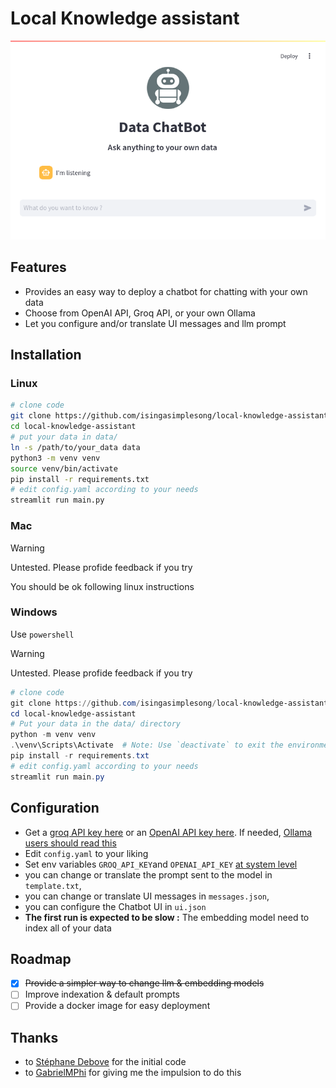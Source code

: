 # Local Knowledge assistant

<p align="center">
  <img src="screenshot.png" alt="lka screenshot"/>
</p>

## Features

- Provides an easy way to deploy a chatbot for chatting with your own data
- Choose from OpenAI API, Groq API, or your own Ollama
- Let you configure and/or translate UI messages and llm prompt

## Installation

### Linux

```bash
# clone code
git clone https://github.com/isingasimplesong/local-knowledge-assistant.git
cd local-knowledge-assistant
# put your data in data/
ln -s /path/to/your_data data
python3 -m venv venv
source venv/bin/activate
pip install -r requirements.txt
# edit config.yaml according to your needs
streamlit run main.py
```

### Mac

> [!warning]
> Untested. Please profide feedback if you try

You should be ok following linux instructions

### Windows

Use `powershell`

> [!warning]
> Untested. Please profide feedback if you try

```powershell
# clone code
git clone https://github.com/isingasimplesong/local-knowledge-assistant.git
cd local-knowledge-assistant
# Put your data in the data/ directory
python -m venv venv
.\venv\Scripts\Activate  # Note: Use `deactivate` to exit the environment when done
pip install -r requirements.txt
# edit config.yaml according to your needs
streamlit run main.py

```

## Configuration

- Get a [groq API key here](https://console.groq.com/) or an [OpenAI API key here](https://platform.openai.com/api-keys). If needed, [Ollama users should read this](https://github.com/ollama/ollama/issues/849)
- Edit `config.yaml` to your liking
- Set env variables `GROQ_API_KEY`and `OPENAI_API_KEY` [at system level](https://chatgpt.com/share/67155926-22b0-800e-806f-b08e68192d8e)
- you can change or translate the prompt sent to the model in `template.txt`,
- you can change or translate UI messages in `messages.json`,
- you can configure the Chatbot UI in `ui.json`
- **The first run is expected to be slow :** The embedding model need to index
  all of your data

## Roadmap

- [x] ~~Provide a simpler way to change llm & embedding models~~
- [ ] Improve indexation & default prompts
- [ ] Provide a docker image for easy deployment

## Thanks

- to [Stéphane Debove](https://github.com/stephanedebove/gouroufabulus) for the initial code
- to [GabrielMPhi](https://github.com/GabrielMPhi/ParlerAuxArchives) for giving me the impulsion to do this
